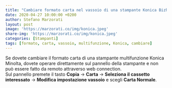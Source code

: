 ```yaml
---
title: "Cambiare formato carta nel vassoio di una stampante Konica Bizhub"
date: 2020-04-27 10:00:00 +0200
author: Stefano Marzorati
layout: post
image: 'https://marzorati.co/img/konica.jpeg'
share-img: 'https://marzorati.co/img/konica.jpeg'
categories: [Stampanti]
tags: [formato, carta, vassoio, multifunzione, Konica, cambiare]
---
```

Se dovete cambiare il formato carta di una stampante multifunzione Konica Minolta, dovete operare direttamente sul pannello della stampante e non può essere fatto da remoto attraverso web connection.   
Sul pannello premete il tasto **Copia** → **Carta** → **Seleziona il cassetto interessato** → **Modifica impostazione vassoio** e scegli **Carta Normale**.   
